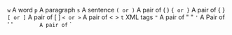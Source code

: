 `w`         A word
`p`    A paragraph
`s`    A sentence
`( or )`    A pair of ( )
`{ or }`    A pair of { }
`[ or ]`    A pair of [ ]
`< or >`    A pair of < >
`t`    XML tags
`"`    A pair of " "
`'`    A Pair of ' '
`         A pair of ` `